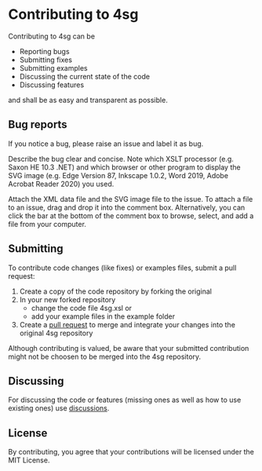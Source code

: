 # Contributing to 4sg
Contributing to 4sg can be

- Reporting bugs
- Submitting fixes
- Submitting examples
- Discussing the current state of the code
- Discussing features

and shall be as easy and transparent as possible.

## Bug reports
If you notice a bug, please raise an issue and label it as bug.

Describe the bug clear and concise. Note which XSLT processor (e.g. Saxon HE 10.3 .NET) and which browser or other program to display the SVG image (e.g. Edge Version 87, Inkscape 1.0.2, Word 2019, Adobe Acrobat Reader 2020) you used.

Attach the XML data file and the SVG image file to the issue. To attach a file to an issue, drag and drop it into the comment box. Alternatively, you can click the bar at the bottom of the comment box to browse, select, and add a file from your computer.

## Submitting
To contribute code changes (like fixes) or examples files, submit a pull request:

 1. Create a copy of the code repository by forking the original
 2. In your new forked repository
     - change the code file 4sg.xsl or
     - add your example files in the example folder
 3. Create a [pull request](https://github.com/AndreasHeese/4sg/pulls) to merge and integrate your changes into the original 4sg repository
 
Although contributing is valued, be aware that your submitted contribution might not be choosen to be merged into the 4sg repository.

## Discussing
For discussing the code or features (missing ones as well as how to use existing ones) use [discussions](https://github.com/AndreasHeese/4sg/discussions).

## License
By contributing, you agree that your contributions will be licensed under the MIT License.

